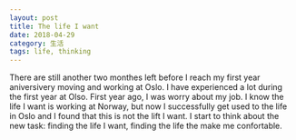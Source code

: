 ```yaml
---
layout: post
title: The life I want
date: 2018-04-29
category: 生活
tags: life, thinking
---
```

There are still another two monthes left before I reach my first year aniversivery moving and working at Oslo. I have experienced a lot during the first year at Olso. First year ago, I was worry about my job. I know the life I want is working at Norway, but now I successfully get used to the life in Oslo and I found that this is not the lift I want. I start to think about the new task: finding the life I want, finding the life the make me confortable.

